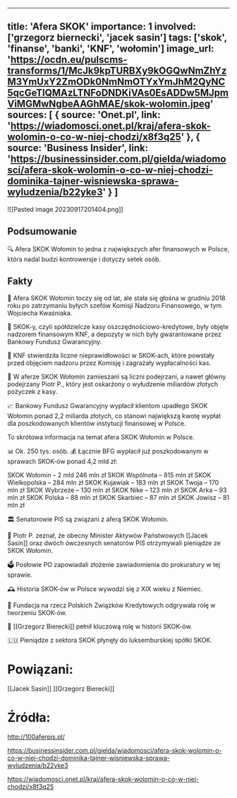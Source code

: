 
---
title: 'Afera SKOK'
importance: 1
involved: ['grzegorz biernecki', 'jacek sasin']
tags: ['skok', 'finanse', 'banki', 'KNF', 'wołomin']
image_url: 'https://ocdn.eu/pulscms-transforms/1/McJk9kpTURBXy9kOGQwNmZhYzM3YmUxY2ZmODk0NmNmOTYxYmJhM2QyNC5qcGeTlQMAzLTNFoDNDKiVAs0EsADDw5MJpmViMGMwNgbeAAGhMAE/skok-wolomin.jpeg'
sources: [
    {
        source: 'Onet.pl',
        link: 'https://wiadomosci.onet.pl/kraj/afera-skok-wolomin-o-co-w-niej-chodzi/x8f3q25'
    },
    {
        source: 'Business Insider',
        link: 'https://businessinsider.com.pl/gielda/wiadomosci/afera-skok-wolomin-o-co-w-niej-chodzi-dominika-tajner-wisniewska-sprawa-wyludzenia/b22yke3'
    }
]
---

![[Pasted image 20230917201404.png]]
## Podsumowanie
🔍 Afera SKOK Wołomin to jedna z największych afer finansowych w Polsce, która nadal budzi kontrowersje i dotyczy setek osób.

## Fakty
📅 Afera SKOK Wołomin toczy się od lat, ale stała się głośna w grudniu 2018 roku po zatrzymaniu byłych szefów Komisji Nadzoru Finansowego, w tym Wojciecha Kwaśniaka.

🏦 SKOK-y, czyli spółdzielcze kasy oszczędnościowo-kredytowe, były objęte nadzorem finansowym KNF, a depozyty w nich były gwarantowane przez Bankowy Fundusz Gwarancyjny.

💼 KNF stwierdziła liczne nieprawidłowości w SKOK-ach, które powstały przed objęciem nadzoru przez Komisję i zagrażały wypłacalności kas.

👥 W aferze SKOK Wołomin zamieszani są liczni podejrzani, a nawet główny podejrzany Piotr P., który jest oskarżony o wyłudzenie miliardów złotych pożyczek z kasy.

📈 Bankowy Fundusz Gwarancyjny wypłacił klientom upadłego SKOK Wołomin ponad 2,2 miliarda złotych, co stanowi największą kwotę wypłat dla poszkodowanych klientów instytucji finansowej w Polsce.

To skrótowa informacja na temat afera SKOK Wołomin w Polsce.

📊 Ok. 250 tys. osób. 💰 Łącznie BFG wypłacił już poszkodowanym w sprawach SKOK-ów ponad 4,2 mld zł:

SKOK Wołomin – 2 mld 246 mln zł
SKOK Wspólnota – 815 mln zł
SKOK Wielkopolska – 284 mln zł
SKOK Kujawiak – 183 mln zł
SKOK Twoja – 170 mln zł
SKOK Wybrzeże – 130 mln zł
SKOK Nike – 123 mln zł
SKOK Arka – 93 mln zł
SKOK Polska – 88 mln zł
SKOK Skarbiec – 87 mln zł
SKOK Jowisz – 81 mln zł 

🏛️ Senatorowie PiS są związani z aferą SKOK Wołomin. 

🧐 Piotr P. zeznał, że obecny Minister Aktywów Państwowych [[Jacek Sasin]] oraz dwóch ówczesnych senatorów PiS otrzymywali pieniądze ze SKOK Wołomin. 

🗳️ Posłowie PO zapowiadali złożenie zawiadomienia do prokuratury w tej sprawie. 

🕰️ Historia SKOK-ów w Polsce wywodzi się z XIX wieku z Niemiec. 

🏦 Fundacja na rzecz Polskich Związków Kredytowych odgrywała rolę w tworzeniu SKOK-ów. 

👤 [[Grzegorz Bierecki]] pełnił kluczową rolę w historii SKOK-ów. 

🇱🇺 Pieniądze z sektora SKOK płynęły do luksemburskiej spółki SKOK.


# Powiązani:
[[Jacek Sasin]]
[[Grzegorz Bierecki]]


# Źródła:

http://100aferpis.pl/

https://businessinsider.com.pl/gielda/wiadomosci/afera-skok-wolomin-o-co-w-niej-chodzi-dominika-tajner-wisniewska-sprawa-wyludzenia/b22yke3

https://wiadomosci.onet.pl/kraj/afera-skok-wolomin-o-co-w-niej-chodzi/x8f3q25